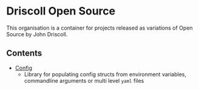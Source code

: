 # Driscoll Open Source

This organisation is a container for projects released  as variations of Open Source by 
John Driscoll.

## Contents

* [Config](https://github.com/driscollos/config)
  * Library for populating config structs from environment variables, commandline arguments or
  multi level `yaml` files
